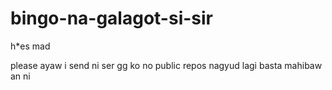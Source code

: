 # bingo-na-galagot-si-sir
h*es mad

please ayaw i send ni ser gg ko
no public repos nagyud lagi basta mahibaw an ni 
